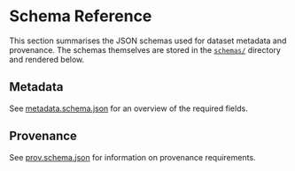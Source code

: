 # Schema Reference

This section summarises the JSON schemas used for dataset metadata and provenance. The schemas themselves are stored in the [`schemas/`](../schemas/) directory and rendered below.

## Metadata

See [metadata.schema.json](metadata.schema.json.md) for an overview of the required fields.

## Provenance

See [prov.schema.json](prov.schema.json.md) for information on provenance requirements.
